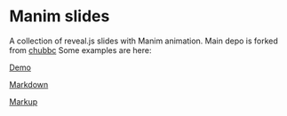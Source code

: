 # Manim slides

A collection of reveal.js slides with Manim animation. Main depo is forked from [chubbc](https://github.com/chubbc/manim_slides)
Some examples are here:

[Demo](/test.html)

[Markdown](/test_md.html)

[Markup](/test_mu.html)